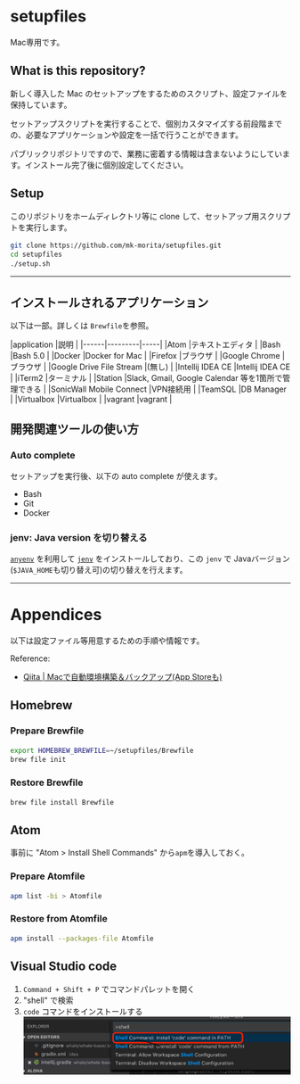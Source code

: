# setupfiles

Mac専用です。

## What is this repository?
新しく導入した Mac のセットアップをするためのスクリプト、設定ファイルを保持しています。

セットアップスクリプトを実行することで、個別カスタマイズする前段階までの、必要なアプリケーションや設定を一括で行うことができます。

パブリックリポジトリですので、業務に密着する情報は含まないようにしています。インストール完了後に個別設定してください。


## Setup

このリポジトリをホームディレクトリ等に clone して、セットアップ用スクリプトを実行します。
```bash
git clone https://github.com/mk-morita/setupfiles.git
cd setupfiles
./setup.sh
```

---
## インストールされるアプリケーション
以下は一部。詳しくは `Brewfile`を参照。

|application  |説明 |
|------|---------|-----|
|Atom  |テキストエディタ |
|Bash  |Bash 5.0 |
|Docker  |Docker for Mac |
|Firefox  |ブラウザ |
|Google Chrome  |ブラウザ |
|Google Drive File Stream  |(無し)    |
|Intellij IDEA CE  |Intellij IDEA CE |
|iTerm2  |ターミナル |
|Station  |Slack, Gmail, Google Calendar 等を1箇所で管理できる |
|SonicWall Mobile Connect |VPN接続用 |
|TeamSQL  |DB Manager |
|Virtualbox  |Virtualbox |
|vagrant  |vagrant |


## 開発関連ツールの使い方

### Auto complete
セットアップを実行後、以下の auto complete が使えます。
* Bash
* Git
* Docker

### jenv: Java version を切り替える
[`anyenv`](https://github.com/anyenv/anyenv) を利用して [`jenv`](http://www.jenv.be) をインストールしており、この `jenv` で Javaバージョン(`$JAVA_HOME`も切り替え可)の切り替えを行えます。


---
# Appendices
以下は設定ファイル等用意するための手順や情報です。


Reference:
* [Qiita | Macで自動環境構築＆バックアップ(App Storeも)](https://qiita.com/takeo-asai/items/29724f94e2992fdc7246)

## Homebrew

### Prepare Brewfile

```bash
export HOMEBREW_BREWFILE=~/setupfiles/Brewfile
brew file init
```

### Restore Brewfile

```bash
brew file install Brewfile
```

## Atom

事前に "Atom > Install Shell Commands" から`apm`を導入しておく。

### Prepare Atomfile

```bash
apm list -bi > Atomfile
```

### Restore from Atomfile
```bash
apm install --packages-file Atomfile
```

## Visual Studio code

1. `Command + Shift + P` でコマンドパレットを開く
1. "shell" で検索
1. `code` コマンドをインストールする
![Visual Studio Code | install 'code' command](./docs/vscode_install_shell.png)
